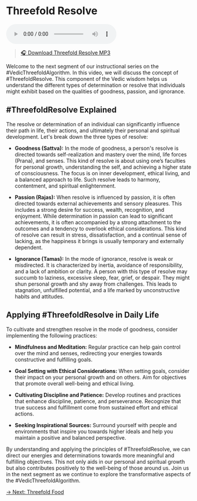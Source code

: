 # Threefold Resolve

<audio src="https://indra.team/audio/indra/threefold-resolve.mp3" controls></audio>

> [🎧 Download Threefold Resolve MP3](https://indra.team/audio/indra/threefold-resolve.mp3)

Welcome to the next segment of our instructional series on the #VedicThreefoldAlgorithm. In this video, we will discuss the concept of #ThreefoldResolve. This component of the Vedic wisdom helps us understand the different types of determination or resolve that individuals might exhibit based on the qualities of goodness, passion, and ignorance.

## #ThreefoldResolve Explained

The resolve or determination of an individual can significantly influence their path in life, their actions, and ultimately their personal and spiritual development. Let's break down the three types of resolve:

- **Goodness (Sattva):** In the mode of goodness, a person's resolve is directed towards self-realization and mastery over the mind, life forces (Prana), and senses. This kind of resolve is about using one’s faculties for personal growth, understanding the self, and achieving a higher state of consciousness. The focus is on inner development, ethical living, and a balanced approach to life. Such resolve leads to harmony, contentment, and spiritual enlightenment.

- **Passion (Rajas):** When resolve is influenced by passion, it is often directed towards external achievements and sensory pleasures. This includes a strong desire for success, wealth, recognition, and enjoyment. While determination in passion can lead to significant achievements, it is often accompanied by a strong attachment to the outcomes and a tendency to overlook ethical considerations. This kind of resolve can result in stress, dissatisfaction, and a continual sense of lacking, as the happiness it brings is usually temporary and externally dependent.

- **Ignorance (Tamas):** In the mode of ignorance, resolve is weak or misdirected. It is characterized by inertia, avoidance of responsibility, and a lack of ambition or clarity. A person with this type of resolve may succumb to laziness, excessive sleep, fear, grief, or despair. They might shun personal growth and shy away from challenges. This leads to stagnation, unfulfilled potential, and a life marked by unconstructive habits and attitudes.

## Applying #ThreefoldResolve in Daily Life

To cultivate and strengthen resolve in the mode of goodness, consider implementing the following practices:

- **Mindfulness and Meditation:** Regular practice can help gain control over the mind and senses, redirecting your energies towards constructive and fulfilling goals.

- **Goal Setting with Ethical Considerations:** When setting goals, consider their impact on your personal growth and on others. Aim for objectives that promote overall well-being and ethical living.

- **Cultivating Discipline and Patience:** Develop routines and practices that enhance discipline, patience, and perseverance. Recognize that true success and fulfillment come from sustained effort and ethical actions.

- **Seeking Inspirational Sources:** Surround yourself with people and environments that inspire you towards higher ideals and help you maintain a positive and balanced perspective.

By understanding and applying the principles of #ThreefoldResolve, we can direct our energies and determinations towards more meaningful and fulfilling objectives. This not only aids in our personal and spiritual growth but also contributes positively to the well-being of those around us. Join us in the next segment as we continue to explore the transformative aspects of the #VedicThreefoldAlgorithm.

[→ Next: Threefold Food](threefold-food.md)
